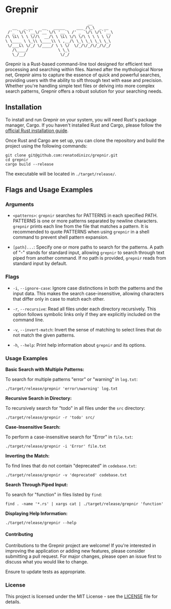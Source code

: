 # Grepnir
```
                                    __         
   __   _ __    __   _____     ___ /\_\  _ __  
 /'_ `\/\`'__\/'__`\/\ '__`\ /' _ `\/\ \/\`'__\
/\ \L\ \ \ \//\  __/\ \ \L\ \/\ \/\ \ \ \ \ \/ 
\ \____ \ \_\\ \____\\ \ ,__/\ \_\ \_\ \_\ \_\ 
 \/___L\ \/_/ \/____/ \ \ \/  \/_/\/_/\/_/\/_/ 
   /\____/             \ \_\                   
   \_/__/               \/_/      
```

Grepnir is a Rust-based command-line tool designed for efficient text processing and searching within files. Named after the mythological Norse net, Grepnir aims to capture the essence of quick and powerful searches, providing users with the ability to sift through text with ease and precision. Whether you're handling simple text files or delving into more complex search patterns, Grepnir offers a robust solution for your searching needs.

## Installation
To install and run Grepnir on your system, you will need Rust's package manager, Cargo. If you haven't installed Rust and Cargo, please follow the [official Rust installation guide](https://www.rust-lang.org/tools/install).

Once Rust and Cargo are set up, you can clone the repository and build the project using the following commands:

```
git clone git@github.com:renatodinizc/grepnir.git
cd grepnir
cargo build --release
```

The executable will be located in `./target/release/`.

## Flags and Usage Examples

### Arguments

- `<patterns>`: `grepnir` searches for PATTERNS in each specified PATH. PATTERNS is one or more patterns separated by newline characters. `grepnir` prints each line from the file that matches a pattern. It is recommended to quote PATTERNS when using `grepnir` in a shell command to prevent shell pattern expansion.

- `[path]...`: Specify one or more paths to search for the patterns. A path of "-" stands for standard input, allowing `grepnir` to search through text piped from another command. If no path is provided, `grepnir` reads from standard input by default.

### Flags

- `-i`, `--ignore-case`: Ignore case distinctions in both the patterns and the input data. This makes the search case-insensitive, allowing characters that differ only in case to match each other.

- `-r`, `--recursive`: Read all files under each directory recursively. This option follows symbolic links only if they are explicitly included on the command line.

- `-v`, `--invert-match`: Invert the sense of matching to select lines that do not match the given patterns.

- `-h`, `--help`: Print help information about `grepnir` and its options.

### Usage Examples

**Basic Search with Multiple Patterns:**

To search for multiple patterns "error" or "warning" in `log.txt`:

```
./target/release/grepnir 'error\nwarning' log.txt
```

**Recursive Search in Directory:**

To recursively search for "todo" in all files under the `src` directory:

```
./target/release/grepnir -r 'todo' src/
```

**Case-Insensitive Search:**

To perform a case-insensitive search for "Error" in `file.txt`:

```
./target/release/grepnir -i 'Error' file.txt
```

**Inverting the Match:**

To find lines that do not contain "deprecated" in `codebase.txt`:

```
./target/release/grepnir -v 'deprecated' codebase.txt
```

**Search Through Piped Input:**

To search for "function" in files listed by `find`:

```
find . -name '*.rs' | xargs cat | ./target/release/grepnir 'function'
```

**Displaying Help Information:**

```
./target/release/grepnir --help
```

#### Contributing
Contributions to the Grepnir project are welcome! If you're interested in improving the application or adding new features, please consider submitting a pull request. For major changes, please open an issue first to discuss what you would like to change.

Ensure to update tests as appropriate.

### License
This project is licensed under the MIT License - see the [LICENSE](LICENSE.md) file for details.
